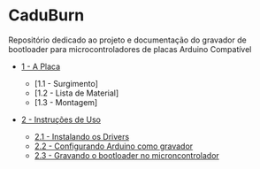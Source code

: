 # CaduBurn
Repositório dedicado ao projeto e documentação do gravador de bootloader para microcontroladores de placas Arduino Compatível

- [1 - A Placa](https://github.com/cadupalmieri/CaduBurn/tree/master/2%20-%20A%20placa)
  - [1.1 - Surgimento]
  - [1.2 - Lista de Material]
  - [1.3 - Montagem]
  
 - [2 - Instruções de Uso](https://github.com/cadupalmieri/CaduBurn-Docs/tree/master/2%20-%20Instruc%CC%A7o%CC%83es%20de%20Uso)  
    - [2.1 - Instalando os Drivers](https://github.com/cadupalmieri/CaduBurn-Docs/tree/master/2%20-%20Instruc%CC%A7o%CC%83es%20de%20Uso)
    - [2.2 - Configurando Arduino como gravador](https://github.com/cadupalmieri/CaduBurn-Docs/tree/master/2%20-%20Instruc%CC%A7o%CC%83es%20de%20Uso)
    - [2.3 - Gravando o bootloader no microncontrolador](https://github.com/cadupalmieri/CaduBurn-Docs/tree/master/2%20-%20Instruc%CC%A7o%CC%83es%20de%20Uso)
